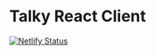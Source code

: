 # Talky React Client

[![Netlify Status](https://api.netlify.com/api/v1/badges/7075da85-0566-4069-ae74-afdc1b5cdfe9/deploy-status)](https://app.netlify.com/sites/talky-rtc/deploys)
